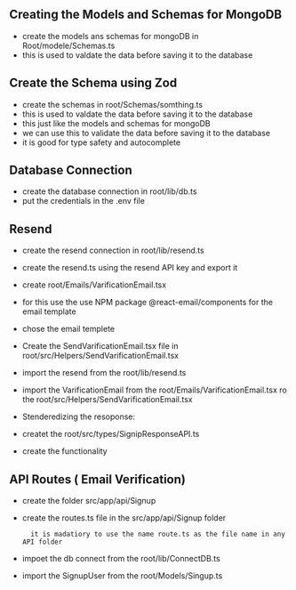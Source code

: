Creating the Models and Schemas for MongoDB
--
* create the models ans schemas for mongoDB in Root/modele/Schemas.ts
* this is used to valdate the data before saving it to the database


Create the Schema using Zod
--
* create the schemas in root/Schemas/somthing.ts
* this is used to valdate the data before saving it to the database
* this just like the models and schemas for mongoDB
* we can use this to validate the data before saving it to the database
* it is good for type safety and autocomplete


Database Connection
--
* create the database connection in root/lib/db.ts
* put the credentials in the .env file


Resend
--

* create the resend connection in root/lib/resend.ts
* create the resend.ts using the resend API key and export it


* create root/Emails/VarificationEmail.tsx
* for this use the use NPM package @react-email/components for the email template
* chose the email templete 


* Create the SendVarificationEmail.tsx file in root/src/Helpers/SendVarificationEmail.tsx
* import the resend from the root/lib/resend.ts
* import the VarificationEmail from the root/Emails/VarificationEmail.tsx ro the root/src/Helpers/SendVarificationEmail.tsx

* Stenderedizing the resoponse:
* createt the root/src/types/SignipResponseAPI.ts
* create the functionality


API Routes ( Email Verification)
--

*  create the folder src/app/api/Signup
* create the routes.ts file in the src/app/api/Signup folder
        
        it is madatiory to use the name route.ts as the file name in any API folder

* impoet the db connect from the root/lib/ConnectDB.ts
* import the SignupUser from the root/Models/Singup.ts
